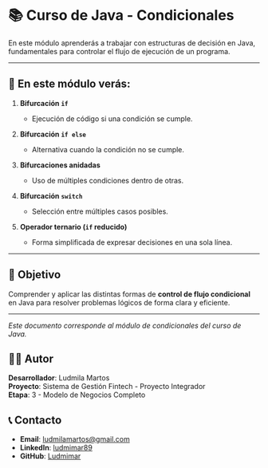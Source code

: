# 📚 Curso de Java - Condicionales

En este módulo aprenderás a trabajar con estructuras de decisión en Java, fundamentales para controlar el flujo de ejecución de un programa.

---

## 🔎 En este módulo verás:

1. **Bifurcación `if`**  
   - Ejecución de código si una condición se cumple.  

2. **Bifurcación `if else`**  
   - Alternativa cuando la condición no se cumple.  

3. **Bifurcaciones anidadas**  
   - Uso de múltiples condiciones dentro de otras.  

4. **Bifurcación `switch`**  
   - Selección entre múltiples casos posibles.  

5. **Operador ternario (`if` reducido)**  
   - Forma simplificada de expresar decisiones en una sola línea.  

---

## 🎯 Objetivo
Comprender y aplicar las distintas formas de **control de flujo condicional** en Java para resolver problemas lógicos de forma clara y eficiente.  

---

*Este documento corresponde al módulo de condicionales del curso de Java.*

## 👨‍💻 Autor

**Desarrollador**: Ludmila Martos  
**Proyecto**: Sistema de Gestión Fintech - Proyecto Integrador  
**Etapa**: 3 - Modelo de Negocios Completo

## 📞 Contacto

- **Email**: [ludmilamartos@gmail.com](mailto:ludmilamartos@gmail.com)
- **LinkedIn**: [ludmimar89](https://www.linkedin.com/in/ludmimar89/)
- **GitHub**: [Ludmimar](https://github.com/Ludmimar)
